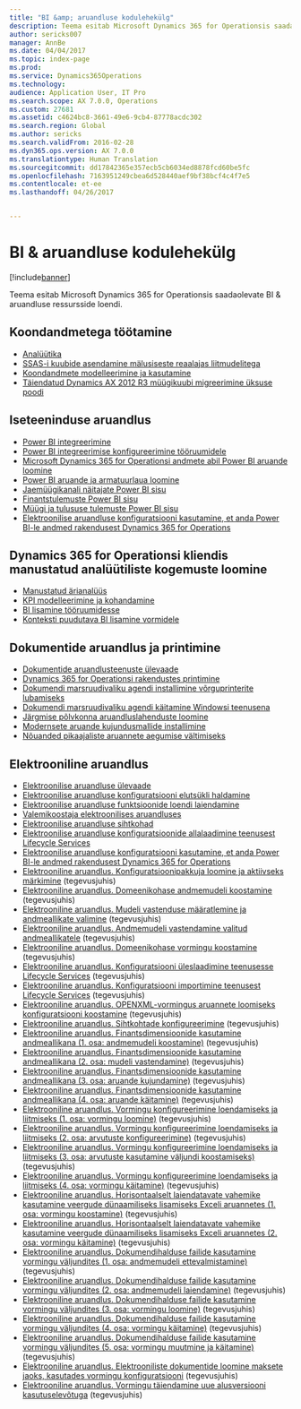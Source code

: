 ```yaml
---
title: "BI &amp; aruandluse kodulehekülg"
description: Teema esitab Microsoft Dynamics 365 for Operationsis saadaolevate BI &amp; aruandluse ressursside loendi.
author: sericks007
manager: AnnBe
ms.date: 04/04/2017
ms.topic: index-page
ms.prod: 
ms.service: Dynamics365Operations
ms.technology: 
audience: Application User, IT Pro
ms.search.scope: AX 7.0.0, Operations
ms.custom: 27681
ms.assetid: c4624bc8-3661-49e6-9cb4-87778acdc302
ms.search.region: Global
ms.author: sericks
ms.search.validFrom: 2016-02-28
ms.dyn365.ops.version: AX 7.0.0
ms.translationtype: Human Translation
ms.sourcegitcommit: dd17842365e357ecb5cb6034ed8878fcd60be5fc
ms.openlocfilehash: 7163951249cbea6d528440aef9bf38bcf4c4f7e5
ms.contentlocale: et-ee
ms.lasthandoff: 04/26/2017


---
```


# <a name="bi-amp-reporting-home-page"></a>BI &amp; aruandluse kodulehekülg

[!include[banner](../includes/banner.md)]


Teema esitab Microsoft Dynamics 365 for Operationsis saadaolevate BI &amp; aruandluse ressursside loendi. 

<a name="working-with-aggregate-data"></a>Koondandmetega töötamine
---------------------------

-   [Analüütika](analytics.md)
-   [SSAS-i kuubide asendamine mälusiseste reaalajas liitmudelitega](..\migration-upgrade\in-memory-real-time-aggregate-models.md)
-   [Koondandmete modelleerimine ja kasutamine](model-aggregate-data.md)
-   [Täiendatud Dynamics AX 2012 R3 müügikuubi migreerimine üksuse poodi](..\migration-upgrade\migrate-upgraded-cube-entity-store.md)

## <a name="self-service-reporting"></a>Iseteeninduse aruandlus
-   [Power BI integreerimine](power-bi-integration.md)
-   [Power BI integreerimise konfigureerimine tööruumidele](configure-power-bi-integration.md)
-   [Microsoft Dynamics 365 for Operationsi andmete abil Power BI aruande loomine](create-powerbi-report-data.md)
-   [Power BI aruande ja armatuurlaua loomine](create-powerbi-report-dashboard.md)
-   [Jaemüügikanali näitajate Power BI sisu](retail-channel-performance-dashboard-power-bi-data.md)
-   [Finantstulemuste Power BI sisu](financial-performance-power-bi-content-pack.md)
-   [Müügi ja tulususe tulemuste Power BI sisu](sales-profitability-performance-content-pack.md)
-   [Elektroonilise aruandluse konfiguratsiooni kasutamine, et anda Power BI-le andmed rakendusest Dynamics 365 for Operations](general-electronic-reporting-report-configuration-get-data-powerbi.md)

## <a name="building-embedded-analytical-experiences-in-the-dynamics-365-for-operations-client"></a>Dynamics 365 for Operationsi kliendis manustatud analüütiliste kogemuste loomine
-   [Manustatud ärianalüüs](analytics.md#embedded-business-intelligence)
-   [KPI modelleerimine ja kohandamine](analytics.md#kpi-modeling-and-customization)
-   [BI lisamine tööruumidesse](add-bi-workspaces.md)
-   [Konteksti puudutava BI lisamine vormidele](add-contextual-bi-forms.md)

## <a name="document-reporting-and-printing"></a>Dokumentide aruandlus ja printimine
-   [Dokumentide aruandlusteenuste ülevaade](document-reporting-services.md)
-   [Dynamics 365 for Operationsi rakendustes printimine](print-documents.md)
-   [Dokumendi marsruudivaliku agendi installimine võrguprinterite lubamiseks](install-document-routing-agent.md)
-   [Dokumendi marsruudivaliku agendi käitamine Windowsi teenusena](run-document-routing-agent-as-windows-service.md)
-   [Järgmise põlvkonna aruandluslahenduste loomine](create-nextgen-reporting-solutions.md)
-   [Modernsete aruande kujundusmallide installimine](install-modern-report-design-templates.md)
-   [Nõuanded pikaajaliste aruannete aegumise vältimiseks](prevent-long-running-reports-timing-out.md)

## <a name="electronic-reporting"></a>Elektrooniline aruandlus
-   [Elektroonilise aruandluse ülevaade](general-electronic-reporting.md)
-   [Elektroonilise aruandluse konfiguratsiooni elutsükli haldamine](general-electronic-reporting-manage-configuration-lifecycle.md)
-   [Elektroonilise aruandluse funktsioonide loendi laiendamine](general-electronic-reporting-formulas-list-extension.md)
-   [Valemikoostaja elektroonilises aruandluses](general-electronic-reporting-formula-designer.md)
-   [Elektroonilise aruandluse sihtkohad](electronic-reporting-destinations.md)
-   [Elektroonilise aruandluse konfiguratsioonide allalaadimine teenusest Lifecycle Services](download-electronic-reporting-configuration-lcs.md)
-   [Elektroonilise aruandluse konfiguratsiooni kasutamine, et anda Power BI-le andmed rakendusest Dynamics 365 for Operations](general-electronic-reporting-report-configuration-get-data-powerbi.md)
-   [Elektrooniline aruandlus. Konfiguratsioonipakkuja loomine ja aktiivseks märkimine](http://ax.help.dynamics.com/en/wiki/er-select-service-provider/) (tegevusjuhis)
-   [Elektrooniline aruandlus. Domeenikohase andmemudeli koostamine](http://ax.help.dynamics.com/en/wiki/er-design-domain-specific-data-model/) (tegevusjuhis)
-   [Elektrooniline aruandlus. Mudeli vastenduse määratlemine ja andmeallikate valimine](http://ax.help.dynamics.com/en/wiki/er-define-model-mapping-and-select-data-sources/) (tegevusjuhis)
-   [Elektrooniline aruandlus. Andmemudeli vastendamine valitud andmeallikatele](http://ax.help.dynamics.com/en/wiki/er-map-data-model-to-selected-data-sources/) (tegevusjuhis)
-   [Elektrooniline aruandlus. Domeenikohase vormingu koostamine](http://ax.help.dynamics.com/en/wiki/er-design-domain-specific-format/) (tegevusjuhis)
-   [Elektrooniline aruandlus. Konfiguratsiooni üleslaadimine teenusesse Lifecycle Services](http://ax.help.dynamics.com/en/wiki/upload-a-configuration-into-lifecycle-services/) (tegevusjuhis)
-   [Elektrooniline aruandlus. Konfiguratsiooni importimine teenusest Lifecycle Services](http://ax.help.dynamics.com/en/wiki/import-a-configuration-from-lifecycle-services/) (tegevusjuhis)
-   [Elektrooniline aruandlus. OPENXML-vormingus aruannete loomiseks konfiguratsiooni koostamine](http://ax.help.dynamics.com/en/wiki/design-a-configuration-for-generating-reports-in-openxml-format/) (tegevusjuhis)
-   [Elektrooniline aruandlus. Sihtkohtade konfigureerimine](http://ax.help.dynamics.com/en/wiki/configure-destinations/) (tegevusjuhis)
-   [Elektrooniline aruandlus. Finantsdimensioonide kasutamine andmeallikana (1. osa: andmemudeli koostamine)](http://ax.help.dynamics.com/en/wiki/er-use-financial-dimensions-as-a-data-source-part-1-design-data-model/) (tegevusjuhis)
-   [Elektrooniline aruandlus. Finantsdimensioonide kasutamine andmeallikana (2. osa: mudeli vastendamine)](http://ax.help.dynamics.com/en/wiki/er-use-financial-dimensions-as-a-data-source-part-2-model-mapping/) (tegevusjuhis)
-   [Elektrooniline aruandlus. Finantsdimensioonide kasutamine andmeallikana (3. osa: aruande kujundamine)](http://ax.help.dynamics.com/en/wiki/er-use-financial-dimensions-as-a-data-source-part-3-design-the-report/) (tegevusjuhis)
-   [Elektrooniline aruandlus. Finantsdimensioonide kasutamine andmeallikana (4. osa: aruande käitamine)](http://ax.help.dynamics.com/en/wiki/er-use-financial-dimensions-as-a-data-source-part-4-run-the-report/) (tegevusjuhis)
-   [Elektrooniline aruandlus. Vormingu konfigureerimine loendamiseks ja liitmiseks (1. osa: vormingu loomine)](http://ax.help.dynamics.com/en/wiki/er-configure-format-to-do-counting-and-summing-part-1-create-format/) (tegevusjuhis)
-   [Elektrooniline aruandlus. Vormingu konfigureerimine loendamiseks ja liitmiseks (2. osa: arvutuste konfigureerimine)](http://ax.help.dynamics.com/en/wiki/er-configure-format-to-do-counting-and-summing-part-2-configure-computations/) (tegevusjuhis)
-   [Elektrooniline aruandlus. Vormingu konfigureerimine loendamiseks ja liitmiseks (3. osa: arvutuste kasutamine väljundi koostamiseks)](http://ax.help.dynamics.com/en/wiki/er-configure-format-to-do-counting-and-summing-part-3-use-computations-to-make-the-output/) (tegevusjuhis)
-   [Elektrooniline aruandlus. Vormingu konfigureerimine loendamiseks ja liitmiseks (4. osa: vormingu käitamine)](http://ax.help.dynamics.com/en/wiki/er-configure-format-to-do-counting-and-summing-part-4-run-format/) (tegevusjuhis)
-   [Elektrooniline aruandlus. Horisontaalselt laiendatavate vahemike kasutamine veergude dünaamiliseks lisamiseks Exceli aruannetes (1. osa: vormingu koostamine)](http://ax.help.dynamics.com/en/wiki/er-use-horizontally-expandable-ranges-to-dynamically-add-columns-in-excel-reports-part-1-design-format/) (tegevusjuhis)
-   [Elektrooniline aruandlus. Horisontaalselt laiendatavate vahemike kasutamine veergude dünaamiliseks lisamiseks Exceli aruannetes (2. osa: vormingu käitamine)](http://ax.help.dynamics.com/en/wiki/er-use-horizontally-expandable-ranges-to-dynamically-add-columns-in-excel-reports-part-2-run-format/) (tegevusjuhis)
-   [Elektrooniline aruandlus. Dokumendihalduse failide kasutamine vormingu väljundites (1. osa: andmemudeli ettevalmistamine)](http://ax.help.dynamics.com/en/wiki/er-use-document-management-files-in-format-outputs-part-1-prepare-data-model/) (tegevusjuhis)
-   [Elektrooniline aruandlus. Dokumendihalduse failide kasutamine vormingu väljundites (2. osa: andmemudeli laiendamine)](http://ax.help.dynamics.com/en/wiki/er-use-document-management-files-in-format-outputs-part-2-extend-data-model/) (tegevusjuhis)
-   [Elektrooniline aruandlus. Dokumendihalduse failide kasutamine vormingu väljundites (3. osa: vormingu loomine)](http://ax.help.dynamics.com/en/wiki/er-use-document-management-files-in-format-outputs-part-3-create-format/) (tegevusjuhis)
-   [Elektrooniline aruandlus. Dokumendihalduse failide kasutamine vormingu väljundites (4. osa: vormingu käitamine)](http://ax.help.dynamics.com/en/wiki/er-use-document-management-files-in-format-outputs-part-4-run-format/) (tegevusjuhis)
-   [Elektrooniline aruandlus. Dokumendihalduse failide kasutamine vormingu väljundites (5. osa: vormingu muutmine ja käitamine)](http://ax.help.dynamics.com/en/wiki/er-use-document-management-files-in-format-outputs-part-5-modify-and-run-format/) (tegevusjuhis)
-   [Elektrooniline aruandlus. Elektrooniliste dokumentide loomine maksete jaoks, kasutades vormingu konfiguratsiooni](http://ax.help.dynamics.com/en/wiki/generate-electronic-documents-for-payments-using-a-format-configuration/) (tegevusjuhis)
-   [Elektrooniline aruandlus. Vormingu täiendamine uue alusversiooni kasutuselevõtuga](http://ax.help.dynamics.com/en/wiki/upgrade-your-format-by-adopting-a-new-base-version-of-that-format/) (tegevusjuhis)







